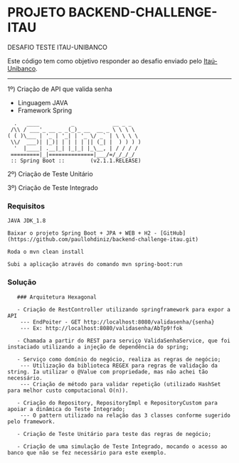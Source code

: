 # PROJETO BACKEND-CHALLENGE-ITAU

DESAFIO TESTE ITAU-UNIBANCO

Este código tem como objetivo responder ao desafio enviado pelo [Itaú-Unibanco](https://github.com/itidigital/backend-challenge).

--------------------------------------------------------------------------------------------------------------------------------

1º) Criação de API que valida senha

- Linguagem JAVA
- Framework Spring

```
  .   ____          _            __ _ _
 /\\ / ___'_ __ _ _(_)_ __  __ _ \ \ \ \
( ( )\___ | '_ | '_| | '_ \/ _` | \ \ \ \
 \\/  ___)| |_)| | | | | || (_| |  ) ) ) )
  '  |____| .__|_| |_|_| |_\__, | / / / /
 =========|_|==============|___/=/_/_/_/
 :: Spring Boot ::        (v2.1.1.RELEASE)

```

2º) Criação de Teste Unitário

3º) Criação de Teste Integrado
	
### Requisitos

```
JAVA JDK_1.8

Baixar o projeto Spring Boot + JPA + WEB + H2 - [GitHub](https://github.com/paullohdiniz/backend-challenge-itau.git)	

Roda o mvn clean install

Subi a aplicação através do comando mvn spring-boot:run

```
### Solução

```
   ### Arquitetura Hexagonal
   
   - Criação de RestController utilizando springframework para expor a API
   	--- EndPoiter - GET http://localhost:8080/validasenha/{senha} 
	--- Ex: http://localhost:8080/validasenha/AbTp9!fok
   
   - Chamada a partir do REST para serviço ValidaSenhaService, que foi instaciado utilizando a injeção de dependência do spring;
   
   - Serviço como domínio do negócio, realiza as regras de negócio;
   	--- Utilização da biblioteca REGEX para regras de validação da string. Ia utilizar o @Value com propriedade, mas não achei tão necessário.
	--- Criação de método para validar repetição (utilizado HashSet para melhor custo computacional O(n)).
   
   - Criação do Repository, RepositoryImpl e RepositoryCustom para apoiar a dinâmica do Teste Integrado;
   	--- O pattern utilizado na relação das 3 classes conforme sugerido pelo framework.
	
   - Criação de Teste Unitário para teste das regras de negócio;
   
   - Criação de uma simulação de Teste Integrado, mocando o acesso ao banco que não se fez necessário para este exemplo.
```
